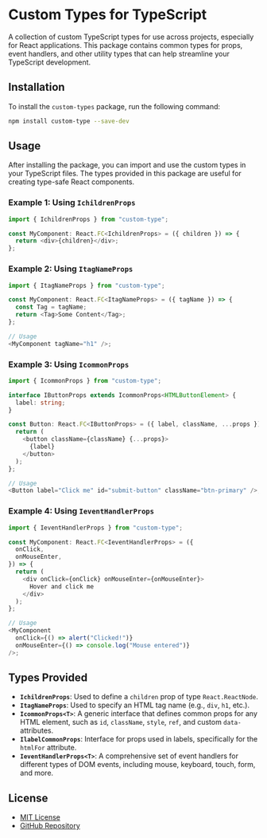 # Custom Types for TypeScript

A collection of custom TypeScript types for use across projects, especially for React applications. This package contains common types for props, event handlers, and other utility types that can help streamline your TypeScript development.

## Installation

To install the `custom-types` package, run the following command:

```bash
npm install custom-type --save-dev
```

## Usage

After installing the package, you can import and use the custom types in your TypeScript files. The types provided in this package are useful for creating type-safe React components.

### Example 1: Using `IchildrenProps`

```typescript
import { IchildrenProps } from "custom-type";

const MyComponent: React.FC<IchildrenProps> = ({ children }) => {
  return <div>{children}</div>;
};
```

### Example 2: Using `ItagNameProps`

```typescript
import { ItagNameProps } from "custom-type";

const MyComponent: React.FC<ItagNameProps> = ({ tagName }) => {
  const Tag = tagName;
  return <Tag>Some Content</Tag>;
};

// Usage
<MyComponent tagName="h1" />;
```

### Example 3: Using `IcommonProps`

```typescript
import { IcommonProps } from "custom-type";

interface IButtonProps extends IcommonProps<HTMLButtonElement> {
  label: string;
}

const Button: React.FC<IButtonProps> = ({ label, className, ...props }) => {
  return (
    <button className={className} {...props}>
      {label}
    </button>
  );
};

// Usage
<Button label="Click me" id="submit-button" className="btn-primary" />;
```

### Example 4: Using `IeventHandlerProps`

```typescript
import { IeventHandlerProps } from "custom-type";

const MyComponent: React.FC<IeventHandlerProps> = ({
  onClick,
  onMouseEnter,
}) => {
  return (
    <div onClick={onClick} onMouseEnter={onMouseEnter}>
      Hover and click me
    </div>
  );
};

// Usage
<MyComponent
  onClick={() => alert("Clicked!")}
  onMouseEnter={() => console.log("Mouse entered")}
/>;
```

## Types Provided

- **`IchildrenProps`**: Used to define a `children` prop of type `React.ReactNode`.
- **`ItagNameProps`**: Used to specify an HTML tag name (e.g., `div`, `h1`, etc.).
- **`IcommonProps<T>`**: A generic interface that defines common props for any HTML element, such as `id`, `className`, `style`, `ref`, and custom `data-` attributes.
- **`IlabelCommonProps`**: Interface for props used in labels, specifically for the `htmlFor` attribute.
- **`IeventHandlerProps<T>`**: A comprehensive set of event handlers for different types of DOM events, including mouse, keyboard, touch, form, and more.

## License

- [MIT License](https://opensource.org/licenses/MIT)
- [GitHub Repository](https://github.com/Rezazare76/custom-types)
